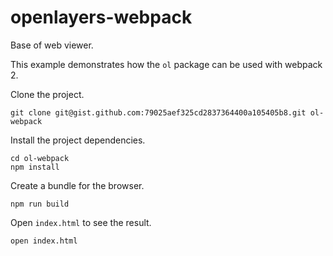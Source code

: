 # openlayers-webpack
Base of web viewer.

This example demonstrates how the `ol` package can be used with webpack 2.

Clone the project.

    git clone git@gist.github.com:79025aef325cd2837364400a105405b8.git ol-webpack

Install the project dependencies.

    cd ol-webpack
    npm install

Create a bundle for the browser.

    npm run build

Open `index.html` to see the result.

    open index.html
